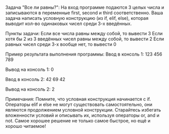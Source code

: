 Задача "Все ли равны?":
На вход программе подаются 3 целых числа и записываются в переменные first, second и third соответственно.
Ваша задача написать условную конструкцию (из if, elif, else), которая выводит кол-во одинаковых чисел среди 3-х введённых.

Пункты задачи:
  Если все числа равны между собой, то вывести 3
  Если хотя бы 2 из 3 введённых чисел равны между собой, то вывести 2
  Если равных чисел среди 3-х вообще нет, то вывести 0

Пример результата выполнения программы:
Ввод в консоль 1:
123
456
789

Вывод на консоль 1:
0

Ввод в консоль 2:
42
69
42

Вывод на консоль 2:
2

Примечания:
Помните, что условная конструкция начинается с if.
Операторы elif и else не могут существовать самостоятельно, они являются продолжением условной конструкции.
Старайтесь избегать вложенности условий и описывать их, используя операторы or, and и not.
Самое хорошее решение не только самое быстрое, но ещё и хорошо читаемое!
